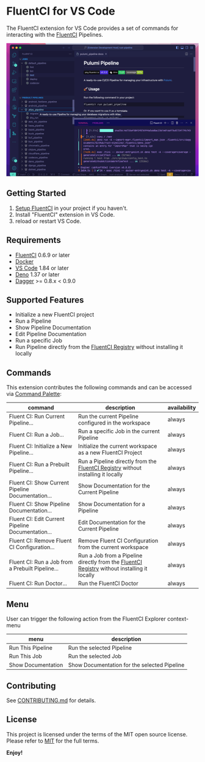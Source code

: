 # FluentCI for VS Code

The FluentCI extension for VS Code provides a set of commands for interacting with the [FluentCI](https://fluentci.io) Pipelines.

![image](resources/preview.png)

## Getting Started

1. [Setup FluentCI](https://docs.fluentci.io/tutorial-extras/initializing-a-project) in your project if you haven't.
2. Install "FluentCI" extension in VS Code.
3. reload or restart VS Code.

## Requirements

- [FluentCI](https://fluentci.io) 0.6.9 or later
- [Docker](https://www.docker.com/)
- [VS Code](https://code.visualstudio.com/) 1.84 or later
- [Deno](https://deno.com/) 1.37 or later
- [Dagger](https://dagger.io) >= 0.8.x < 0.9.0

## Supported Features

- Initialize a new FluentCI project
- Run a Pipeline
- Show Pipeline Documentation
- Edit Pipeline Documentation
- Run a specific Job
- Run Pipeline directly from the [FluentCI Registry](https://pkg.fluentci.io) without installing it locally

## Commands

This extension contributes the following commands and can be accessed via [Command Palette](https://code.visualstudio.com/docs/getstarted/userinterface#_command-palette):

|command|description|availability|
|---|---|---|
|Fluent CI: Run Current Pipeline...|Run the current Pipeline configured in the workspace|always|
|Fluent CI: Run a Job...|Run a specific Job in the current Pipeline|always|
|Fluent CI: Initialize a New Pipeline...|Initialize the current workspace as a new FluentCI Project|always|
|Fluent CI: Run a Prebuilt Pipeline...|Run a Pipeline directly from the [FluentCI Registry](https://pkg.fluentci.io) without installing it locally|always|
|Fluent CI: Show Current Pipeline Documentation...|Show Documentation for the Current Pipeline|always|
|Fluent CI: Show Pipeline Documentation...|Show Documentation for a Pipeline|always|
|Fluent CI: Edit Current Pipeline Documentation...|Edit Documentation for the Current Pipeline|always|
|Fluent CI: Remove Fluent CI Configuration...|Remove Fluent CI Configuration from the current workspace|always|
|Fluent CI: Run a Job from a Prebuilt Pipeline...|Run a Job from a Pipeline directly from the [FluentCI Registry](https://pkg.fluentci.io) without installing it locally|always|
|Fluent CI: Run Doctor...|Run the FluentCI Doctor|always|

## Menu

User can trigger the following action from the FluentCI Explorer context-menu

|menu|description|
|---|---|
|Run This Pipeline|Run the selected Pipeline|
|Run This Job|Run the selected Job|
|Show Documentation|Show Documentation for the selected Pipeline|

## Contributing

See [CONTRIBUTING.md](CONTRIBUTING.md) for details.

## License

This project is licensed under the terms of the MIT open source license. Please refer to [MIT](LICENSE) for the full terms.

**Enjoy!**
